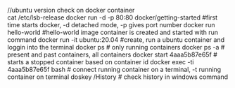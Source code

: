 //ubuntu version check on docker container  
 cat /etc/lsb-release
docker run -d -p 80:80 docker/getting-started  #first time starts docker, -d detached mode, -p gives port number
docker run hello-world  #hello-world image container is created and started with run command
docker run -it ubuntu:20.04 #create, run a ubuntu container and loggin into the terminal
docker ps # only running containers
docker ps -a  # present and past containers, all containers
docker start 4aaa5b87e65f  # starts a stopped container based on container id
docker exec -ti 4aaa5b87e65f bash  # connect running container on a terminal, -t running container on terminal
doskey /History  # check history in windows command
